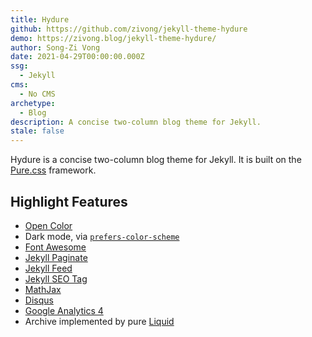 ```yaml
---
title: Hydure
github: https://github.com/zivong/jekyll-theme-hydure
demo: https://zivong.blog/jekyll-theme-hydure/
author: Song-Zi Vong
date: 2021-04-29T00:00:00.000Z
ssg:
  - Jekyll
cms:
  - No CMS
archetype:
  - Blog
description: A concise two-column blog theme for Jekyll.
stale: false
---
```


Hydure is a concise two-column blog theme for Jekyll. It is built on the [Pure.css](https://github.com/pure-css/pure) framework.

## Highlight Features

- [Open Color](https://github.com/yeun/open-color)
- Dark mode, via [`prefers-color-scheme`](https://developer.mozilla.org/en-US/docs/Web/CSS/@media/prefers-color-scheme)
- [Font Awesome](https://fontawesome.com/)
- [Jekyll Paginate](https://github.com/jekyll/jekyll-paginate)
- [Jekyll Feed](https://github.com/jekyll/jekyll-feed/)
- [Jekyll SEO Tag](https://github.com/jekyll/jekyll-seo-tag/)
- [MathJax](https://www.mathjax.org/)
- [Disqus](https://disqus.com/)
- [Google Analytics 4](https://support.google.com/analytics/answer/10089681?hl=en)
- Archive implemented by pure [Liquid](https://shopify.github.io/liquid/)
